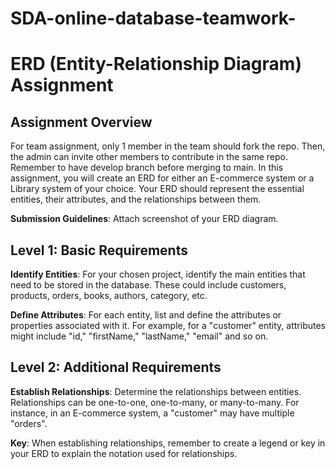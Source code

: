 # SDA-online-database-teamwork-
# ERD (Entity-Relationship Diagram) Assignment 

## Assignment Overview

For team assignment, only 1 member in the team should fork the repo. Then, the admin can invite other members to contribute in the same repo. Remember to have develop branch before merging to main.
In this assignment, you will create an ERD for either an E-commerce system or a Library system of your choice. Your ERD should represent the essential entities, their attributes, and the relationships between them. 
 
**Submission Guidelines**: Attach screenshot of your ERD diagram. 

## Level 1: Basic Requirements

**Identify Entities**: For your chosen project, identify the main entities that need to be stored in the database. These could include customers, products, orders, books, authors, category, etc.

**Define Attributes**: For each entity, list and define the attributes or properties associated with it. For example, for a "customer" entity, attributes might include "id," "firstName," "lastName," "email" and so on.

## Level 2: Additional Requirements

**Establish Relationships**: Determine the relationships between entities. Relationships can be one-to-one, one-to-many, or many-to-many. For instance, in an E-commerce system, a "customer" may have multiple "orders". 

**Key**: When establishing relationships, remember to create a legend or key in your ERD to explain the notation used for relationships.

